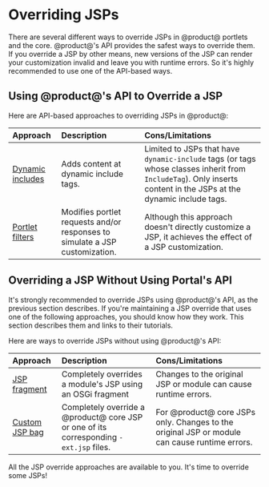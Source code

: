 # Overriding JSPs [](id=overriding-jsps)

There are several different ways to override JSPs in @product@ portlets and the
core. @product@'s API provides the safest ways to override them. If you override
a JSP by other means, new versions of the JSP can render your customization
invalid and leave you with runtime errors. So it's highly recommended to use one
of the API-based ways. 

## Using @product@'s API to Override a JSP [](id=using-portals-api-to-override-a-jsp)

Here are API-based approaches to overriding JSPs in @product@:

 **Approach** | **Description** | **Cons/Limitations** |
 :----------- | :-------------- | :-------------- |
[Dynamic includes](/develop/tutorials/-/knowledge_base/7-0/jsp-overrides-using-dynamic-includes) | Adds content at dynamic include tags. | Limited to JSPs that have `dynamic-include` tags (or tags whose classes inherit from `IncludeTag`). Only inserts content in the JSPs at the dynamic include tags. |
[Portlet filters](/develop/tutorials/-/knowledge_base/7-0/jsp-overrides-using-portlet-filters) | Modifies portlet requests and/or responses to simulate a JSP customization. | Although this approach doesn't directly customize a JSP, it achieves the effect of a JSP customization. |

<!-- TODO - Include inlined content approach after getting more info. - Jim
Inlined content | Some @product@ JSPs include content from other JSPs that you can modify. This "inlines" the content from the other JSPs into specific places in the root JSP. | Limited to JSPs that inline other JSPs. |
-->

## Overriding a JSP Without Using Portal's API [](id=overriding-a-jsp-without-using-portals-api)

It's strongly recommended to override JSPs using @product@'s API, as the
previous section describes. If you're maintaining a JSP override that uses one
of the following approaches, you should know how they work. This section
describes them and links to their tutorials. 

Here are ways to override JSPs without using @product@'s API:

 **Approach** | **Description** | **Cons/Limitations** |
 :----------- | :-------------- | :-------------- |
[JSP fragment](/develop/tutorials/-/knowledge_base/7-0/overriding-a-modules-jsps) | Completely overrides a module's JSP using an OSGi fragment | Changes to the original JSP or module can cause runtime errors. |
[Custom JSP bag](/develop/tutorials/-/knowledge_base/7-0/overriding-core-jsps) | Completely override a @product@ core JSP or one of its corresponding `-ext.jsp` files. | For @product@ core JSPs only. Changes to the original JSP or module can cause runtime errors. |

All the JSP override approaches are available to you. It's time to override some
JSPs!
